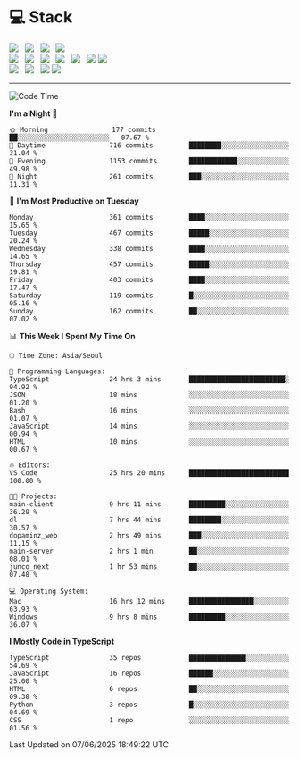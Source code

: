 <h1>💻 Stack</h1>
<div>
 <!-- badge : https://shields.io/ -->
 <!-- icon : https://simpleicons.org/?q=Get -->
 <img src="https://img.shields.io/badge/HTML5-e74c3c?style=flat-square&logo=HTML5&logoColor=white"/> &nbsp 
 <img src="https://img.shields.io/badge/CSS3-0A84FF?style=flat-square&logo=CSS3&logoColor=white"/> &nbsp 
 <img src="https://img.shields.io/badge/JavaScript-FFCD11?style=flat-square&logo=JavaScript&logoColor=white"/> &nbsp 
 <img src="https://img.shields.io/badge/TypeScript-3075C0?style=flat-square&logo=TypeScript&logoColor=white"/>
 <br/>
 <img src="https://img.shields.io/badge/Next-000000?style=flat-square&logo=nextdotjs&logoColor=white"/> &nbsp 
 <img src="https://img.shields.io/badge/React-00BCF6?style=flat-square&logo=React&logoColor=white"/> &nbsp 
 <img src="https://img.shields.io/badge/Redux-764ABC?style=flat-square&logo=Redux&logoColor=white"/> &nbsp
 <img src="https://img.shields.io/badge/Recoil-3578E5?style=flat-square&logo=recoil&logoColor=white"/> &nbsp
 <img src="https://img.shields.io/badge/React-Query-FF4154?style=flat-square&logo=reactquery&logoColor=white"/> &nbsp 
 <img src="https://img.shields.io/badge/styled%2Dcomponents-DB7093?style=flat-square&logo=styled%2Dcomponents&logoColor=white"/>
 <img src="https://img.shields.io/badge/CSS Modules-000000?style=flat-square&logo=CSS Modules&logoColor=white"/> &nbsp 
 <br/>
 <img src="https://img.shields.io/badge/Node-339933?style=flat-square&logo=Node.js&logoColor=white"/> &nbsp 
 <img src="https://img.shields.io/badge/Express-000000?style=flat-square&logo=Express&logoColor=white"/> &nbsp 
 <img src="https://img.shields.io/badge/MongoDB-47A248?style=flat-square&logo=MongoDB&logoColor=white"/>
 <img src="https://img.shields.io/badge/MariaDB-003545?style=flat-square&logo=mariadb&logoColor=white"/>
</div>

<hr>

<!--START_SECTION:waka-->
![Code Time](http://img.shields.io/badge/Code%20Time-2%2C489%20hrs%208%20mins-blue)

**I'm a Night 🦉** 

```text
🌞 Morning                177 commits         ██░░░░░░░░░░░░░░░░░░░░░░░   07.67 % 
🌆 Daytime                716 commits         ████████░░░░░░░░░░░░░░░░░   31.04 % 
🌃 Evening                1153 commits        ████████████░░░░░░░░░░░░░   49.98 % 
🌙 Night                  261 commits         ███░░░░░░░░░░░░░░░░░░░░░░   11.31 % 
```
📅 **I'm Most Productive on Tuesday** 

```text
Monday                   361 commits         ████░░░░░░░░░░░░░░░░░░░░░   15.65 % 
Tuesday                  467 commits         █████░░░░░░░░░░░░░░░░░░░░   20.24 % 
Wednesday                338 commits         ████░░░░░░░░░░░░░░░░░░░░░   14.65 % 
Thursday                 457 commits         █████░░░░░░░░░░░░░░░░░░░░   19.81 % 
Friday                   403 commits         ████░░░░░░░░░░░░░░░░░░░░░   17.47 % 
Saturday                 119 commits         █░░░░░░░░░░░░░░░░░░░░░░░░   05.16 % 
Sunday                   162 commits         ██░░░░░░░░░░░░░░░░░░░░░░░   07.02 % 
```


📊 **This Week I Spent My Time On** 

```text
🕑︎ Time Zone: Asia/Seoul

💬 Programming Languages: 
TypeScript               24 hrs 3 mins       ████████████████████████░   94.92 % 
JSON                     18 mins             ░░░░░░░░░░░░░░░░░░░░░░░░░   01.20 % 
Bash                     16 mins             ░░░░░░░░░░░░░░░░░░░░░░░░░   01.07 % 
JavaScript               14 mins             ░░░░░░░░░░░░░░░░░░░░░░░░░   00.94 % 
HTML                     10 mins             ░░░░░░░░░░░░░░░░░░░░░░░░░   00.67 % 

🔥 Editors: 
VS Code                  25 hrs 20 mins      █████████████████████████   100.00 % 

🐱‍💻 Projects: 
main-client              9 hrs 11 mins       █████████░░░░░░░░░░░░░░░░   36.29 % 
dl                       7 hrs 44 mins       ████████░░░░░░░░░░░░░░░░░   30.57 % 
dopaminz_web             2 hrs 49 mins       ███░░░░░░░░░░░░░░░░░░░░░░   11.15 % 
main-server              2 hrs 1 min         ██░░░░░░░░░░░░░░░░░░░░░░░   08.01 % 
junco_next               1 hr 53 mins        ██░░░░░░░░░░░░░░░░░░░░░░░   07.48 % 

💻 Operating System: 
Mac                      16 hrs 12 mins      ████████████████░░░░░░░░░   63.93 % 
Windows                  9 hrs 8 mins        █████████░░░░░░░░░░░░░░░░   36.07 % 
```

**I Mostly Code in TypeScript** 

```text
TypeScript               35 repos            ██████████████░░░░░░░░░░░   54.69 % 
JavaScript               16 repos            ██████░░░░░░░░░░░░░░░░░░░   25.00 % 
HTML                     6 repos             ██░░░░░░░░░░░░░░░░░░░░░░░   09.38 % 
Python                   3 repos             █░░░░░░░░░░░░░░░░░░░░░░░░   04.69 % 
CSS                      1 repo              ░░░░░░░░░░░░░░░░░░░░░░░░░   01.56 % 
```




 Last Updated on 07/06/2025 18:49:22 UTC
<!--END_SECTION:waka-->
